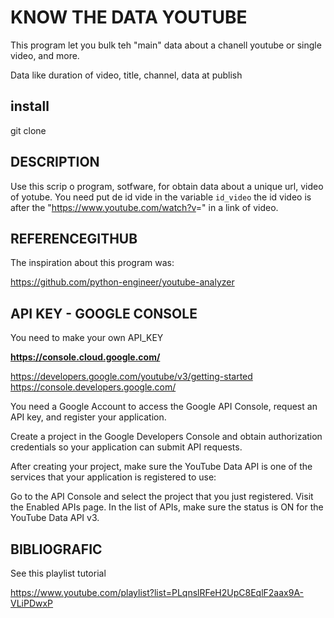 # KNOW THE DATA YOUTUBE

This program let you bulk teh "main" data about a chanell youtube or single video, and more.

Data like duration of video, title, channel, data at publish

## install

git clone

## DESCRIPTION

Use this scrip o program, sotfware, for obtain data about a unique url, video of yotube.
You need put de id vide in the variable `id_video`  the id video is after the "<https://www.youtube.com/watch?v>=" in a link of video.

## REFERENCEGITHUB

The inspiration about this program was:

<https://github.com/python-engineer/youtube-analyzer>

## API KEY - GOOGLE CONSOLE

You need to make your own API_KEY

**<https://console.cloud.google.com/>**

<https://developers.google.com/youtube/v3/getting-started>
<https://console.developers.google.com/>

You need a Google Account to access the Google API Console, request an API key, and register your application.

Create a project in the Google Developers Console and obtain authorization credentials so your application can submit API requests.

After creating your project, make sure the YouTube Data API is one of the services that your application is registered to use:

Go to the API Console and select the project that you just registered. Visit the Enabled APIs page. In the list of APIs, make sure the status is ON for the YouTube Data API v3.

## BIBLIOGRAFIC

See this playlist tutorial

<https://www.youtube.com/playlist?list=PLqnslRFeH2UpC8EqlF2aax9A-VLiPDwxP>
